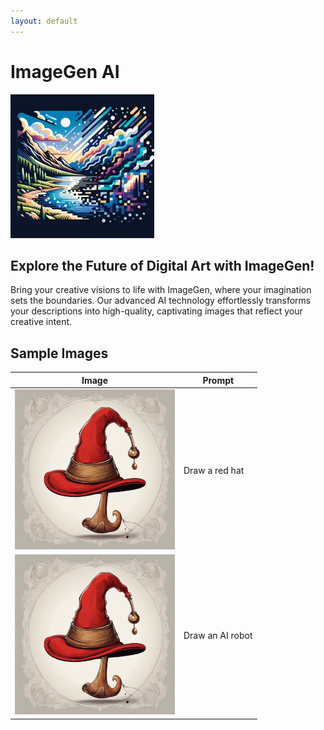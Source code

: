```yaml
---
layout: default
---
```


# ImageGen AI

![ImageGen AI Logo!](./logo.webp "ImageGen AI Logo")


## Explore the Future of Digital Art with ImageGen!

Bring your creative visions to life with ImageGen, where your imagination sets the boundaries. Our advanced AI technology effortlessly transforms your descriptions into high-quality,
captivating images that reflect your creative intent.
    
## Sample Images
| Image      | Prompt |
| ----------- | ----------- |
| ![hat!](./assets/images/sample_hat_256.png "hat")| Draw a red hat       |
| ![robot!](./assets/images/sample_hat_256.png "robot")   | Draw an AI robot        |



